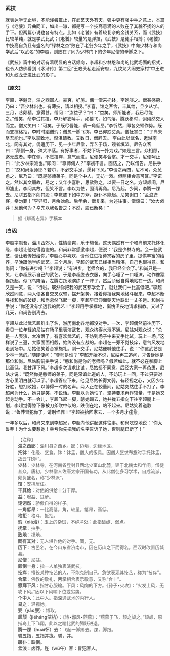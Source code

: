 <script type="text/javascript">
    var head = document.getElementsByTagName('head')[0];
    cssURL = '/public/liao.css';
    linkTag = document.createElement('link');
    linkTag.href = cssURL;
    linkTag.setAttribute('type','text/css');
    linkTag.setAttribute('rel','stylesheet');
    head.appendChild(linkTag);
</script>
### 武技

就表达学无止境，不能浅尝辄止，在武艺天外有天，强中更有强中手之意上，本篇与《老饕》异曲同工，如出一辙，都是写一个技高意满的人败在了其貌不扬的人的手下。但两篇小说也各有特点。比如《老饕》有着较复杂的金钱关系，而《武技》比较单纯，就是学武比武；《老饕》较量的是弹技，《武技》是徒手相搏；《老饕》中技高自负且有盛名的“绿林之杰”败在了老翁少年之手，《武技》中向少林寺和尚学武后“以武名”的李超，则败在了同为少林门下的少年尼僧的拳脚之下。

《武技》篇中的对话有着明显的白话倾向，李超和少林憨和尚的比武场面的招式，也令人仿佛看到《水浒传》第二回“王教头私走延安府，九纹龙大闹史家村”中王进和九纹龙史进比武的影子。

#### 【原文】
<section>
李超，字魁吾，淄之西鄙人。豪爽，好施。偶一僧来托钵，李饱啖之。僧甚感荷，乃曰：“吾少林出也。有薄技，请以相授。”李喜，馆之客舍，丰其给，旦夕从学。三月，艺颇精，意得甚。僧问：“汝益乎？”曰：“益矣。师所能者，我已尽能之。”僧笑，命李试其技。李乃解衣唾手，如猿飞，如鸟落，腾跃移时，诩诩然交人而立。僧又笑曰：“可矣。子既尽吾能，请一角低昂。”李忻然，即各交臂作势。既而支撑格拒，李时时蹈僧瑕；僧忽一脚飞掷，李已仰跌丈余。僧抚掌曰：“子尚未尽吾能也。”李以掌致地，惭沮请教。又数日，僧辞去。
李由此以武名，遨游南北，罔有其对。偶适历下，见一少年尼僧，弄艺于场，观者填溢。尼告众客曰：“颠倒一身，殊大冷落。有好事者，不妨下场一扑为戏。”如是三言。众相顾，迄无应者。李在侧，不觉技痒，意气而进。尼便笑与合掌。才一交手，尼便呵止曰：“此少林宗派也。”即问：“尊师何人？”李初不言。固诘之，乃以僧告。尼拱手曰：“憨和尚汝师耶？若尔，不必交手足，愿拜下风。”李请之再四，尼不可。众怂恿之，尼乃曰：“既是憨师弟子，同是个中人，无妨一戏。但两相会意可耳。”李诺之。然以其文弱故，易之；又年少喜胜，思欲败之，以要一日之名。方颉颃间，尼即遽止。李问其故，但笑不言。李以为怯，固请再角。尼乃起。少间，李腾一踝去。尼骈五指下削其股；李觉膝下如中刀斧，蹶仆不能起。尼笑谢曰：“孟浪迕客，幸勿罪！”李舁归，月余始愈。后年余，僧复来，为述往事。僧惊曰：“汝大卤莽！惹他何为？幸先以我名告之；不然，股已断矣！”

</section>

> 据《聊斋志异》手稿本

#### [白话]
<aside>

李超字魁吾，淄川西郊人，性情豪爽，乐于施舍。这天偶然有一个和尚前来托钵化缘，李超让他吃得饱饱的。和尚非常感激李超，便说：“我是少林寺的。会一些武艺，请让我传授给你。”李超心中喜欢，请他住进招待宾客的房子里，提供丰富的给养，早晚跟他学练武艺。三个月后，李超的武艺已经相当精湛，自己也很得意。和尚问：“你有进步吗？”李超说：“有进步。老师会的，我已经全会了。”和尚只是一笑，让李超展示自己的武艺。于是李超脱去衣服，向手心唾了一口唾沫，动作像猿猴跃起，似飞鸟降落，左腾右跃地演练了一阵子，然后骄傲自得地站在一边。和尚又是一笑，说：“行啦。既然你把我的武艺都学会了，就让我们一比高低吧。”李超欣然同意，两人便各自交叉双臂，摆开架势。接着你挡我架地格斗起来，李超不断寻找和尚的破绽，和尚忽然飞起一脚，李超早已仰面朝天地跌出一丈多远。和尚拍手说：“你还没有学透我的武艺！”李超用手掌撑地，惭愧沮丧地请求指教。又过了几天，和尚告别离去。

李超从此以武艺超群出了名，游历南北各地都没对手。一次，李超偶然前往历下，看见一位年轻的尼姑在场子里表演武艺，观众挤得水泄不通。尼姑对观众说：“总是一人表演，太冷落了。有喜欢武艺的，不妨到场子中来交手比试，玩上一场。”这样说了三遍，大家面面相觑，始终没有应战的。李超在一旁不觉技痒，意气风发地走到场中。尼姑便笑着合掌施礼。刚一交手，尼姑便喊他住手，说：“你这武艺是少林一派的。”随即便问：“尊师是谁？”李超开始不说，尼姑再三追问，才告诉她是那位和尚。尼姑胸前拱手说：“憨和尚是你的老师吗？假若如此，就不必在拳脚上比高低，我甘拜下风。”李超多次请求比试，尼姑都不同意。后经大家一再怂恿，尼姑才说：“既然你是憨师的弟子，同是深谙此道的人，不妨玩上一回，不过只要对方心里明白就可以了。”李超答应下来。他见尼姑长得文弱，有轻视之心，又因少年好胜，想打败她，以博得一时的名声。两人正在较量间，尼姑突然住手不打了。李超问为什么，她只是笑，不说话。李超以为她怕了，坚持要求再作较量，于是她又起身动手。不一会儿，李超飞起一脚，朝她踢去，她并拢五指向下往李超腿上一削，李超觉得膝下像被刀斧砍中似的，跌倒在地，站不起来。尼姑笑着道歉说：“鲁莽冒犯你了，请别怪罪！”李超被抬回家去，一个多月才痊愈。

一年多以后，和尚又来到李超家，李超向他讲起这件往事。和尚吃惊地说：“你太鲁莽！为什么要惹她！幸亏你先把我的名字告诉了她，否则腿已断了！”

</aside>

> 【注释】  
<b>淄之西鄙</b>：淄川县之西乡。鄙：边境，边缘地区。  
<b>托钵</b>：化缘、乞食。钵：钵盂，僧人的饭具。因僧人乞求布施时手托钵盂，故云“托钵”。  
<b>少林</b>：少林寺，在河南省登封县西北少室山北麓，建于北魏太和年间。僧徒甚众。唐初，少林僧人佐唐太宗开国有功，从此僧徒多习学术，自成流派，颇负盛名，称“少林派”。  
<b>馆</b>：安排居住。  
<b>丰其给</b>：对他的供给十分丰厚。  
<b>益</b>：增益、进步。  
<b>诩诩然</b>：骄傲自得的样子。  
<b>一角低昂</b>：一比高低。角，较量。低昂，高低。  
<b>格拒</b>：格斗，抵拒。  
<b>瑕（xiá洽）</b>：玉上的杂斑，不纯净处；此指破绽、弱点。  
<b>抚掌</b>：拍手。  
<b>致地</b>：撑地。  
<b>罔有其对</b>：无人堪作他的对手。罔，无。  
<b>历下</b>：古邑名，在今山东省济南市，因在历山之下而得名。西汉时改置历城县。  
<b>尼僧</b>：尼姑。  
<b>颠倒一身</b>：指一人单独表演武技。  
<b>技痒</b>：擅长某种技艺的人，不能克制自己，急欲表现其技艺，称为“技痒”。  
<b>合掌</b>：佛教的敬礼，两掌相合表示敬意，又称“合十”。  
<b>愿拜下风</b>：指甘心服输。下风：风向的下方。《孙子•火攻》：“火发上风，无攻下风。”因以下风喻下位或劣势。  
<b>个中人</b>：此中人。指深通武术的内行人。  
<b>易之</b>：轻视她。  
<b>要（yāo腰）</b>：博取。  
<b>颉颃（jiéháng洁杭）</b>：《诗•邶风•燕燕》：“燕燕于飞，颉之颃之。”颉颃，原指鸟上下飞翔，此以之喻比武的腾跃进退。  
<b>腾一踝（huái怀）去</b>：飞起一脚踢去。踝，脚跟。  
<b>骈五指，五指并拢。骈，并。  
<b>蹶仆</b>：跌倒。  
<b>孟浪</b>：卤莽。迕（wǔ午）客：冒犯客人。  
